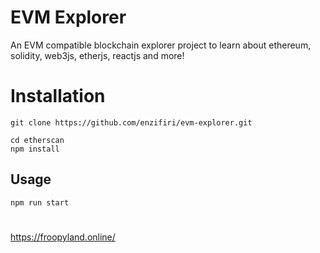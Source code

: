 # EVM Explorer

An EVM compatible blockchain explorer project to learn about ethereum, solidity, web3js, etherjs, reactjs and more!

# Installation

```
git clone https://github.com/enzifiri/evm-explorer.git
```
```
cd etherscan
npm install

```
## Usage
```
npm run start
```

#
https://froopyland.online/
